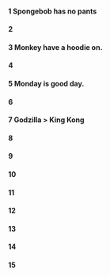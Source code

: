 #### 1 Spongebob has no pants
#### 2
#### 3 Monkey have a hoodie on.
#### 4
#### 5 Monday is good day.
#### 6
#### 7 Godzilla > King Kong
#### 8
#### 9
#### 10
#### 11
#### 12
#### 13
#### 14
#### 15
